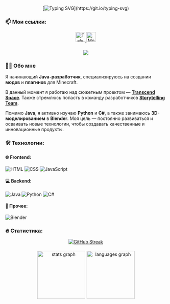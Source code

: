 ###
<div align="center">

[![Typing SVG](https://readme-typing-svg.demolab.com?font=Tiny5&size=30&pause=1000&color=AC65F7&center=true&vCenter=true&width=435&lines=%D0%9F%D1%80%D0%B8%D0%B2%D0%B5%D1%82%F0%9F%91%8B+%D0%9C%D0%B5%D0%BD%D1%8F+%D0%B7%D0%BE%D0%B2%D1%83%D1%82+%D0%9C%D0%B8%D1%85%D0%B0%D0%B8%D0%BB!)](https://git.io/typing-svg)

</div>

###

### 📫 Мои ссылки:

<div align="center">
  <a href="https://t.me/n_akolotnik" target="_blank">
    <img src="https://img.shields.io/static/v1?message=Telegram&logo=telegram&label=&color=2CA5E0&logoColor=white&style=for-the-badge" height="30" alt="Telegram" />
  </a>
  <a href="https://modrinth.com/user/Nakolotnik" target="_blank">
    <img src="https://img.shields.io/static/v1?message=Modrinth&logo=modrinth&label=&color=5CA545&logoColor=white&style=for-the-badge" height="30" alt="Modrinth" />
  </a>
</div>


###

<div align="center">
  <img src="https://visitor-badge.laobi.icu/badge?page_id=nakolotnik.nakolotnik&"  />
</div>

###


### 👨‍💻 Обо мне
Я начинающий **Java-разработчик**, специализируюсь на создании **модов** и **плагинов** для Minecraft.

В данный момент я работаю над сюжетным проектом — [**Transcend Space**](https://t.me/transcend_space). Также стремлюсь попасть в команду разработчиков **[Storytelling Team](https://t.me/storyteamlive)**.

Помимо **Java**, я активно изучаю **Python** и **C#**, а также занимаюсь **3D-моделированием** в **Blender**. Моя цель — постоянно развиваться и осваивать новые технологии, чтобы создавать качественные и инновационные продукты.


###

### 🛠 Технологии:

#### 🌐 Frontend:
![HTML](https://skillicons.dev/icons?i=html) ![CSS](https://skillicons.dev/icons?i=css) ![JavaScript](https://skillicons.dev/icons?i=js)

#### 💻 Backend:
![Java](https://skillicons.dev/icons?i=java) ![Python](https://skillicons.dev/icons?i=py) ![C#](https://skillicons.dev/icons?i=cs)

#### 🎨 Прочее:
![Blender](https://skillicons.dev/icons?i=blender)


### 🔥 Статистика:

<div align="center">
  <div style="margin-bottom: 20px;">

[![GitHub Streak](https://streak-stats.demolab.com?user=Nakolotnik&theme=aura_dark)](https://git.io/streak-stats)
  
  </div>

  <div style="display: flex; justify-content: center; align-items: center; gap: 5px;">
    <img src="https://github-readme-stats.vercel.app/api?username=nakolotnik&hide_title=false&hide_rank=false&show_icons=true&include_all_commits=true&count_private=true&disable_animations=false&theme=dracula&locale=en&hide_border=false&order=1" height="150" alt="stats graph" />
      <img src="https://github-readme-stats.vercel.app/api/top-langs?username=nakolotnik&locale=en&hide_title=false&layout=compact&card_width=320&langs_count=5&theme=dracula&hide_border=false&order=2" height="150" style="max-width: 100%;" alt="languages graph" />
  
  
  </div>
  
</div>




###


###
